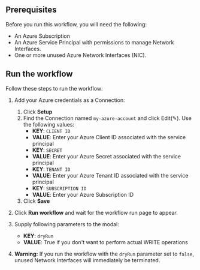 ## Prerequisites

Before you run this workflow, you will need the following:
- An Azure Subscription
- An Azure Service Principal with permissions to manage Network Interfaces.
- One or more unused Azure Network Interfaces (NIC). 

## Run the workflow

Follow these steps to run the workflow:
1. Add your Azure credentials as a Connection:
   1. Click **Setup**  
   2. Find the Connection named `my-azure-account` and click Edit(✎). Use the following values:  
      - **KEY**: `CLIENT ID`  
      - **VALUE**: Enter your Azure Client ID associated with the service principal  
      - **KEY**: `SECRET`  
      - **VALUE**: Enter your Azure Secret associated with the service principal  
      - **KEY**: `TENANT ID`  
      - **VALUE**: Enter your Azure Tenant ID associated with the service principal    
      - **KEY**: `SUBSCRIPTION ID`  
      - **VALUE**: Enter your Azure Subscription ID   
   3. Click **Save**  

2. Click **Run workflow** and wait for the workflow run page to appear.  
3. Supply following parameters to the modal:  
   - **KEY**: `dryRun`  
   - **VALUE**: True if you don't want to perform actual WRITE operations  

4. **Warning:** If you run the workflow with the `dryRun` parameter set to
   `false`, unused Network Interfaces will immediately be terminated.

